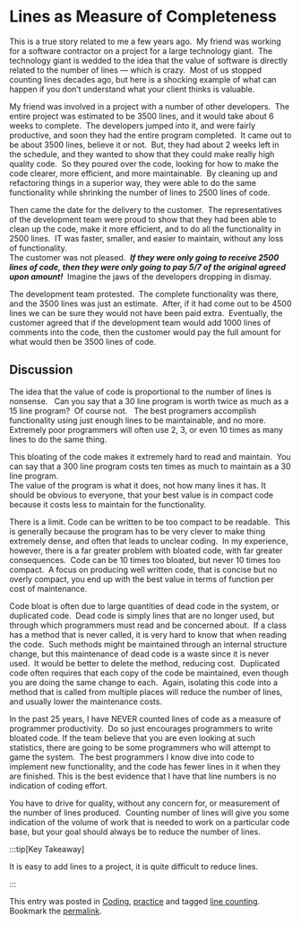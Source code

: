 #  Lines as Measure of Completeness

This is a true story related to me a few years ago.  My friend was working for a software contractor on a project for a large technology giant.  The technology giant is wedded to the idea that the value of software is directly related to the number of lines — which is crazy.  Most of us stopped counting lines decades ago, but here is a shocking example of what can happen if you don’t understand what your client thinks is valuable.  

My friend was involved in a project with a number of other developers.  The entire project was estimated to be 3500 lines, and it would take about 6 weeks to complete.  The developers jumped into it, and were fairly productive, and soon they had the entire program completed.  It came out to be about 3500 lines, believe it or not.  But, they had about 2 weeks left in the schedule, and they wanted to show that they could make really high quality code.  So they poured over the code, looking for how to make the code clearer, more efficient, and more maintainable.  By cleaning up and refactoring things in a superior way, they were able to do the same functionality while shrinking the number of lines to 2500 lines of code.  

Then came the date for the delivery to the customer.  The representatives of the development team were proud to show that they had been able to clean up the code, make it more efficient, and to do all the functionality in 2500 lines.  IT was faster, smaller, and easier to maintain, without any loss of functionality.  
The customer was not pleased.  _**If they were only going to receive 2500 lines of code, then they were only going to pay 5/7 of the original agreed upon amount!**_  Imagine the jaws of the developers dropping in dismay.  

The development team protested.  The complete functionality was there, and the 3500 lines was just an estimate.  After, if it had come out to be 4500 lines we can be sure they would not have been paid extra.  Eventually, the customer agreed that if the development team would add 1000 lines of comments into the code, then the customer would pay the full amount for what would then be 3500 lines of code.

## Discussion

The idea that the value of code is proportional to the number of lines is nonsense.   Can you say that a 30 line program is worth twice as much as a 15 line program?  Of course not.   The best programers accomplish functionality using just enough lines to be maintainable, and no more.  Extremely poor programmers will often use 2, 3, or even 10 times as many lines to do the same thing.  

This bloating of the code makes it extremely hard to read and maintain.  You can say that a 300 line program costs ten times as much to maintain as a 30 line program.  
The value of the program is what it does, not how many lines it has. It should be obvious to everyone, that your best value is in compact code because it costs less to maintain for the functionality.  

There is a limit. Code can be written to be too compact to be readable.  This is generally because the program has to be very clever to make thing extremely dense, and often that leads to unclear coding.  In my experience, however, there is a far greater problem with bloated code, with far greater consequences.  Code can be 10 times too bloated, but never 10 times too compact.  A focus on producing well written code, that is concise but no overly compact, you end up with the best value in terms of function per cost of maintenance.  

Code bloat is often due to large quantities of dead code in the system, or duplicated code.  Dead code is simply lines that are no longer used, but through which programmers must read and be concerned about.  If a class has a method that is never called, it is very hard to know that when reading the code.  Such methods might be maintained through an internal structure change, but this maintenance of dead code is a waste since it is never used.  It would be better to delete the method, reducing cost.  Duplicated code often requires that each copy of the code be maintained, even though you are doing the same change to each.  Again, isolating this code into a method that is called from multiple places will reduce the number of lines, and usually lower the maintenance costs.  

In the past 25 years, I have NEVER counted lines of code as a measure of programmer productivity.  Do so just encourages programmers to write bloated code. If the team believe that you are even looking at such statistics, there are going to be some programmers who will attempt to game the system.  The best programmers I know dive into code to implement new functionality, and the code has fewer lines in it when they are finished. This is the best evidence that I have that line numbers is no indication of coding effort.  

You have to drive for quality, without any concern for, or measurement of the number of lines produced.  Counting number of lines will give you some indication of the volume of work that is needed to work on a particular code base, but your goal should always be to reduce the number of lines.

:::tip[Key Takeaway]

It is easy to add lines to a project, it is quite difficult to reduce lines.

:::

This entry was posted in [Coding](https://agiletribe.purplehillsbooks.com/category/coding/), [practice](https://agiletribe.purplehillsbooks.com/category/practice/) and tagged [line counting](https://agiletribe.purplehillsbooks.com/tag/line-counting/). Bookmark the [permalink](https://agiletribe.purplehillsbooks.com/2012/01/31/reading-between-the-lines/ "Permalink to Reading Between the Lines").